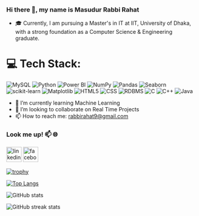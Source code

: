 ### Hi there 👋, my name is Masudur Rabbi Rahat
- 🎓 Currently, I am pursuing a Master's in IT at IIT, University of Dhaka, with a strong foundation as a Computer Science & Engineering graduate.


# 💻 Tech Stack:
![MySQL](https://img.shields.io/badge/MySQL-4479A1?logo=mysql&logoColor=white&style=for-the-badge)
![Python](https://img.shields.io/badge/Python-blue?logo=python&logoColor=white&style=for-the-badge)
![Power BI](https://img.shields.io/badge/Power%20BI-yellow?logo=powerbi&logoColor=white&style=for-the-badge)
![NumPy](https://img.shields.io/badge/NumPy-013243?logo=numpy&logoColor=white&style=for-the-badge)
![Pandas](https://img.shields.io/badge/Pandas-150458?logo=pandas&logoColor=white&style=for-the-badge)
![Seaborn](https://img.shields.io/badge/Seaborn-3776AB?logo=python&logoColor=white&style=for-the-badge)
![scikit-learn](https://img.shields.io/badge/scikit--learn-F7931E?logo=scikit-learn&logoColor=white&style=for-the-badge)
![Matplotlib](https://img.shields.io/badge/Matplotlib-3776AB?logo=python&logoColor=white&style=for-the-badge)
![HTML5](https://img.shields.io/badge/HTML5-E34F26?logo=html5&logoColor=white&style=for-the-badge)
![CSS](https://img.shields.io/badge/CSS-1572B6?logo=css3&logoColor=white&style=for-the-badge)
![RDBMS](https://img.shields.io/badge/RDBMS-4479A1?style=for-the-badge)
![C](https://img.shields.io/badge/C-A8B9CC?logo=c&logoColor=white&style=for-the-badge)
![C++](https://img.shields.io/badge/C++-00599C?logo=cplusplus&logoColor=white&style=for-the-badge)
![Java](https://img.shields.io/badge/Java-007396?logo=java&logoColor=white&style=for-the-badge)

- 🌱 I’m currently learning Machine Learning
- 👯 I’m looking to collaborate on Real Time Projects 
- 📫 How to reach me: rabbirahat9@gmail.com 
### Look me up! 📫 🌐

[<img src='https://cdn.jsdelivr.net/npm/simple-icons@3.0.1/icons/linkedin.svg' alt='linkedin' height='40'>](https://www.linkedin.com/in/masudur-rabbi-rahat-51a193286/)  [<img src='https://cdn.jsdelivr.net/npm/simple-icons@3.0.1/icons/facebook.svg' alt='facebook' height='40'>](https://www.facebook.com/masudurrabbi.rahat9)  

[![trophy](https://github-profile-trophy.vercel.app/?username=rabbirahat)](https://github.com/ryo-ma/github-profile-trophy)

[![Top Langs](https://github-readme-stats.vercel.app/api/top-langs/?username=rabbirahat)](https://github.com/anuraghazra/github-readme-stats)

![GitHub stats](https://github-readme-stats.vercel.app/api?username=rabbirahat&show_icons=true&count_private=true)  

![GitHub streak stats](https://streak-stats.demolab.com/?user=rabbirahat)  

